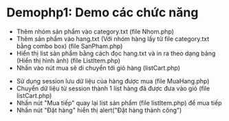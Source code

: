 # Demophp1: Demo các chức năng

- Thêm nhóm sản phẩm vào category.txt (file Nhom.php)
- Thêm sản phẩm vào hang.txt (Với nhóm hàng lấy từ file category.txt bằng combo box) (file SanPham.php)
- Hiển thị list sản phẩm bằng cách đọc hang.txt và in ra theo dạng bảng (Hiển thị hình ảnh) (file ListItem.php)
- Nhấn vào nút mua sẽ di chuyển tới giỏ hàng (listCart.php)
 + Sử dụng session lưu dữ liệu của hàng được mua (file MuaHang.php)
 + Chuyển dữ liệu từ session thành 1 list hàng đã được đưa vào giỏ (file listCart.php)
 + Nhấn nút "Mua tiếp" quay lại list sản phẩm (file listItem.php) để mua tiếp
 + Nhấn nút "Đặt hàng" hiển thị alert("Đặt hàng thành công")
